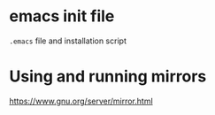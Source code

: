 # emacs init file

`.emacs` file and installation script


# Using and running mirrors #

https://www.gnu.org/server/mirror.html
